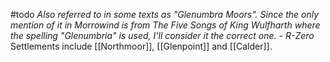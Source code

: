 #todo
*Also referred to in some texts as "Glenumbra Moors". Since the only mention of it in Morrowind is from The Five Songs of King Wulfharth where the spelling "Glenumbria" is used, I'll consider it the correct one. - R-Zero*
Settlements include [[Northmoor]], [[Glenpoint]] and [[Calder]].
